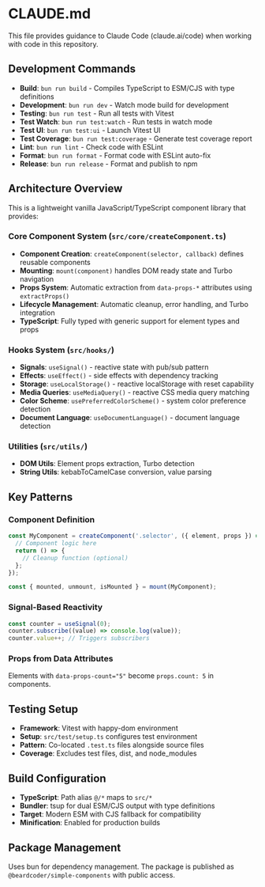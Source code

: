 # CLAUDE.md

This file provides guidance to Claude Code (claude.ai/code) when working with code in this repository.

## Development Commands

- **Build**: `bun run build` - Compiles TypeScript to ESM/CJS with type definitions
- **Development**: `bun run dev` - Watch mode build for development
- **Testing**: `bun run test` - Run all tests with Vitest
- **Test Watch**: `bun run test:watch` - Run tests in watch mode
- **Test UI**: `bun run test:ui` - Launch Vitest UI
- **Test Coverage**: `bun run test:coverage` - Generate test coverage report
- **Lint**: `bun run lint` - Check code with ESLint
- **Format**: `bun run format` - Format code with ESLint auto-fix
- **Release**: `bun run release` - Format and publish to npm

## Architecture Overview

This is a lightweight vanilla JavaScript/TypeScript component library that provides:

### Core Component System (`src/core/createComponent.ts`)

- **Component Creation**: `createComponent(selector, callback)` defines reusable components
- **Mounting**: `mount(component)` handles DOM ready state and Turbo navigation
- **Props System**: Automatic extraction from `data-props-*` attributes using `extractProps()`
- **Lifecycle Management**: Automatic cleanup, error handling, and Turbo integration
- **TypeScript**: Fully typed with generic support for element types and props

### Hooks System (`src/hooks/`)

- **Signals**: `useSignal()` - reactive state with pub/sub pattern
- **Effects**: `useEffect()` - side effects with dependency tracking
- **Storage**: `useLocalStorage()` - reactive localStorage with reset capability
- **Media Queries**: `useMediaQuery()` - reactive CSS media query matching
- **Color Scheme**: `usePreferredColorScheme()` - system color preference detection
- **Document Language**: `useDocumentLanguage()` - document language detection

### Utilities (`src/utils/`)

- **DOM Utils**: Element props extraction, Turbo detection
- **String Utils**: kebabToCamelCase conversion, value parsing

## Key Patterns

### Component Definition

```typescript
const MyComponent = createComponent('.selector', ({ element, props }) => {
  // Component logic here
  return () => {
    // Cleanup function (optional)
  };
});

const { mounted, unmount, isMounted } = mount(MyComponent);
```

### Signal-Based Reactivity

```typescript
const counter = useSignal(0);
counter.subscribe((value) => console.log(value));
counter.value++; // Triggers subscribers
```

### Props from Data Attributes

Elements with `data-props-count="5"` become `props.count: 5` in components.

## Testing Setup

- **Framework**: Vitest with happy-dom environment
- **Setup**: `src/test/setup.ts` configures test environment
- **Pattern**: Co-located `.test.ts` files alongside source files
- **Coverage**: Excludes test files, dist, and node_modules

## Build Configuration

- **TypeScript**: Path alias `@/*` maps to `src/*`
- **Bundler**: tsup for dual ESM/CJS output with type definitions
- **Target**: Modern ESM with CJS fallback for compatibility
- **Minification**: Enabled for production builds

## Package Management

Uses bun for dependency management. The package is published as `@beardcoder/simple-components` with public access.
